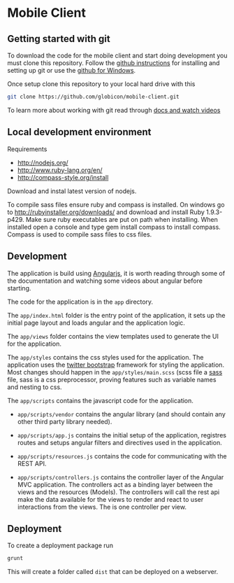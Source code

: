 # Mobile Client

## Getting started with git
To download the code for the mobile client and start doing development you must clone this repository. Follow the [github instructions]( https://help.github.com/articles/set-up-git) for installing and setting up git or use the [github for Windows](http://windows.github.com/).

Once setup clone this repository to your local hard drive with this

```bash
git clone https://github.com/globicon/mobile-client.git
````

To learn more about working with git read through [docs and watch videos](http://git-scm.com/doc)

## Local development environment

Requirements

  * http://nodejs.org/
  * http://www.ruby-lang.org/en/
  * http://compass-style.org/install

Download and instal latest version of nodejs. 

To compile sass files ensure ruby and compass is installed. 
On windows go to http://rubyinstaller.org/downloads/ and download and install Ruby 1.9.3-p429. Make sure ruby executables are put on path when installing. When installed open a console and type gem install compass to install compass. Compass is used to compile sass files to css files.


## Development
The application is build using [Angularjs](http://angularjs.org/), it is worth reading through some of the documentation and watching some videos about angular before starting.

The code for the application is in the `app` directory.

The `app/index.html` folder is the entry point of the application, it sets up the initial page layout and loads angular and the application logic.

The `app/views` folder contains the view templates used to generate the UI for the application.

The `app/styles` contains the css styles used for the application. The application uses the [twitter bootstrap](http://twitter.github.com/bootstrap/) framework for styling the application. Most changes should happen in the `app/styles/main.scss` (scss file a [sass](http://sass-lang.com/) file, sass is a css preprocessor, proving features such as variable names and nesting to css.

The `app/scripts` contains the javascript code for the application.

* `app/scripts/vendor` contains the angular library (and should contain any other third party library needed).

* `app/scripts/app.js` contains the initial setup of the application, registres routes and setups angular filters and directives used in the application.

* `app/scripts/resources.js` contains the code for communicating with the REST API.

* `app/scripts/controllers.js` contains the controller layer of the Angular MVC application. The controllers act as a binding layer between the views and the resources (Models). The controllers will call the rest api make the data available for the views to render and react to user interactions from the views. The is one controller per view.

## Deployment
To create a deployment package run

```bash
grunt
````

This will create a folder called `dist` that can be deployed on a webserver.



